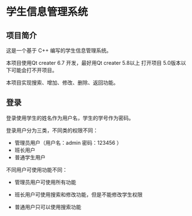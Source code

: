 # 学生信息管理系统

## 项目简介

这是一个基于 C++ 编写的学生信息管理系统。

本项目使用Qt creater 6.7 开发，最好用Qt creater 5.8以上 打开项目 5.0版本以下可能会打不开项目。

本项目实现搜索、增加、修改、删除、返回功能。

## 登录

登录使用学生的姓名作为用户名，学生的学号作为密码。

登录用户分为三类，不同类的权限不同：

-   管理员用户（用户名：admin 密码：123456 ）
-   班长用户
-   普通学生用户

不同用户可使用功能不同：

-   管理员用户可使用所有功能
-   班长用户可使用搜索和修改功能，但是不能修改学生权限

-   普通用户只可以使用搜索功能
